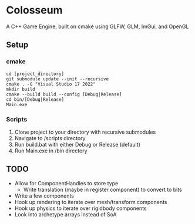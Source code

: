 # Colosseum

A C++ Game Engine, built on cmake using GLFW, GLM, ImGui, and OpenGL

## Setup

### cmake

```
cd [project_directory]
git submodule update --init --recursive
cmake . -G "Visual Studio 17 2022"
mkdir build
cmake --build build --config [Debug|Release]
cd bin/[Debug|Release]
Main.exe
```

### Scripts

1. Clone project to your directory with recursive submodules
2. Navigate to /scripts directory
3. Run build.bat with either Debug or Release (default)
4. Run Main.exe in /bin directory

## TODO

- Allow for ComponentHandles to store type
	- Write translation (maybe in register component) to convert to bits
- Write a few components
- Hook up rendering to iterate over mesh/transform components
- Hook up physics to iterate over rigidbody components
- Look into archetype arrays instead of SoA